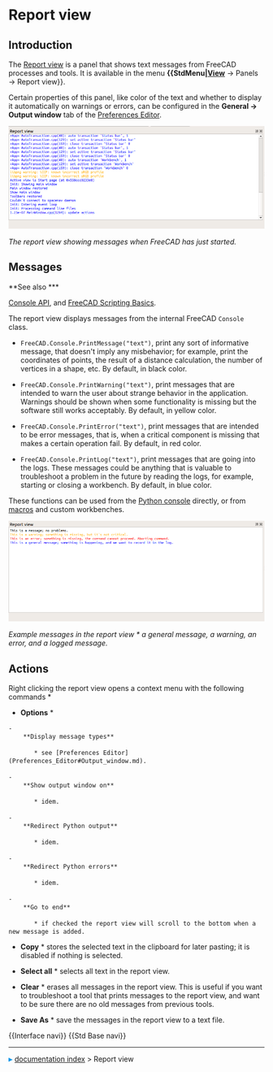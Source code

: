 # Report view
## Introduction

The [Report view](Report_view.md) is a panel that shows text messages from FreeCAD processes and tools. It is available in the menu **{{StdMenu|[View](Std_View_Menu.md)** → Panels → Report view}}.

Certain properties of this panel, like color of the text and whether to display it automatically on warnings or errors, can be configured in the **General → Output window** tab of the [Preferences Editor](Preferences_Editor#Output_window.md).

 <img alt="" src=images/FreeCAD_Report_view.png  style="width   *800px;"> 



*The report view showing messages when FreeCAD has just started.*

## Messages


**See also   ***

[Console API](Console_API.md), and [FreeCAD Scripting Basics](FreeCAD_Scripting_Basics.md).

The report view displays messages from the internal FreeCAD `Console` class.

-    `FreeCAD.Console.PrintMessage("text")`, print any sort of informative message, that doesn\'t imply any misbehavior; for example, print the coordinates of points, the result of a distance calculation, the number of vertices in a shape, etc. By default, in black color.

-    `FreeCAD.Console.PrintWarning("text")`, print messages that are intended to warn the user about strange behavior in the application. Warnings should be shown when some functionality is missing but the software still works acceptably. By default, in yellow color.

-    `FreeCAD.Console.PrintError("text")`, print messages that are intended to be error messages, that is, when a critical component is missing that makes a certain operation fail. By default, in red color.

-    `FreeCAD.Console.PrintLog("text")`, print messages that are going into the logs. These messages could be anything that is valuable to troubleshoot a problem in the future by reading the logs, for example, starting or closing a workbench. By default, in blue color.

These functions can be used from the [Python console](Python_console.md) directly, or from [macros](Macros.md) and custom workbenches.

 <img alt="" src=images/FreeCAD_Report_view_example.png  style="width   *800px;"> 



*Example messages in the report view   * a general message, a warning, an error, and a logged message.*

## Actions

Right clicking the report view opens a context menu with the following commands   *

-    **Options**   *

    -   
        **Display message types**
        
           * see [Preferences Editor](Preferences_Editor#Output_window.md).

    -   
        **Show output window on**
        
           * idem.

    -   
        **Redirect Python output**
        
           * idem.

    -   
        **Redirect Python errors**
        
           * idem.

    -   
        **Go to end**
        
           * if checked the report view will scroll to the bottom when a new message is added.

-    **Copy**   * stores the selected text in the clipboard for later pasting; it is disabled if nothing is selected.

-    **Select all**   * selects all text in the report view.

-    **Clear**   * erases all messages in the report view. This is useful if you want to troubleshoot a tool that prints messages to the report view, and want to be sure there are no old messages from previous tools.

-    **Save As**   * save the messages in the report view to a text file.

 {{Interface navi}} {{Std Base navi}}



---
![](images/Right_arrow.png) [documentation index](../README.md) > Report view
